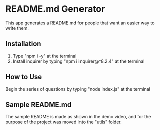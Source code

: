 # README.md Generator

This app generates a README.md for people that want an easier way to write them.

## Installation 
1. Type "npm i -y" at the terminal 
2. Install inquirer by typing "npm i inquirer@^8.2.4" at the terminal


## How to Use
Begin the series of questions by typing "node index.js" at the terminal

## Sample README.md 
The sample README is made as shown in the demo video, and for the purpose of the project was moved into the "utils" folder.